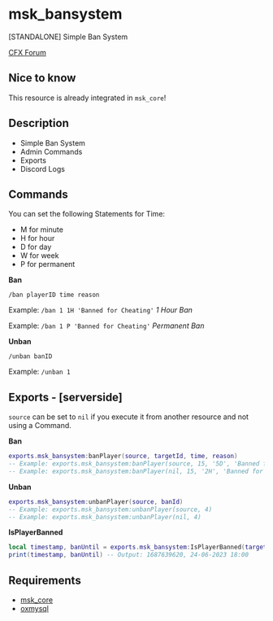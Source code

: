 # msk_bansystem
[STANDALONE] Simple Ban System

[CFX Forum](https://forum.cfx.re/t/standalone-msk-bansystem/5126481)

## Nice to know
This resource is already integrated in `msk_core`!

## Description
* Simple Ban System
* Admin Commands
* Exports
* Discord Logs

## Commands
You can set the following Statements for Time:
* M for minute
* H for hour
* D for day
* W for week
* P for permanent

**Ban**

`/ban playerID time reason`

Example: `/ban 1 1H 'Banned for Cheating'` *1 Hour Ban*

Example: `/ban 1 P 'Banned for Cheating'` *Permanent Ban*

**Unban**

`/unban banID`

Example: `/unban 1`

## Exports - [serverside]
`source` can be set to `nil` if you execute it from another resource and not using a Command.

**Ban**
```lua
exports.msk_bansystem:banPlayer(source, targetId, time, reason)
-- Example: exports.msk_bansystem:banPlayer(source, 15, '5D', 'Banned for Cheating') -- Banned for 5 days
-- Example: exports.msk_bansystem:banPlayer(nil, 15, '2H', 'Banned for Cheating') -- Banned for 2 hours
```
**Unban**
```lua
exports.msk_bansystem:unbanPlayer(source, banId)
-- Example: exports.msk_bansystem:unbanPlayer(source, 4)
-- Example: exports.msk_bansystem:unbanPlayer(nil, 4)
```
**IsPlayerBanned**
```lua
local timestamp, banUntil = exports.msk_bansystem:IsPlayerBanned(targetId)
print(timestamp, banUntil) -- Output: 1687639620, 24-06-2023 18:00
```

## Requirements
* [msk_core](https://github.com/MSK-Scripts/msk_core)
* [oxmysql](https://github.com/overextended/oxmysql)
